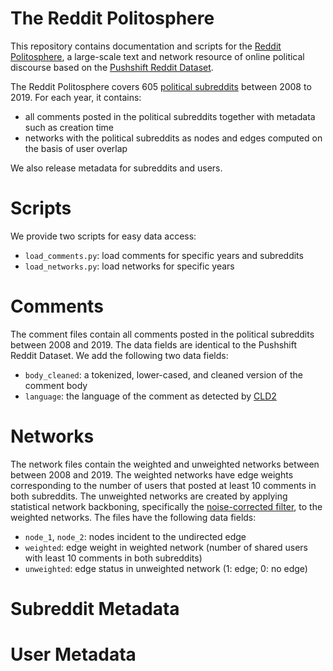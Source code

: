 # The Reddit Politosphere

This repository contains documentation and scripts for the [Reddit Politosphere](https://doi.org/10.5281/zenodo.5851729), a large-scale text and network resource of online political discourse
based on the [Pushshift Reddit Dataset](https://doi.org/10.5281/zenodo.3608135). 

The Reddit Politosphere covers 605 [political subreddits](data/subreddits.txt) between 2008 to 2019.
For each year, it contains:

- all comments posted in the political subreddits together with metadata such as creation time
- networks with the political subreddits as nodes and edges computed on the basis of user overlap

We also release metadata for subreddits and users.

# Scripts

 We provide two scripts for easy data access:
 
 - `load_comments.py`: load comments for specific years and subreddits
 - `load_networks.py`: load networks for specific years

# Comments

The comment files contain all comments posted in the 
political subreddits between 2008 and 2019. The data fields are identical to the 
Pushshift Reddit Dataset. We add the following two data fields:

- `body_cleaned`: a tokenized, lower-cased, and cleaned version of the comment body 
- `language`: the language of the comment as detected by [CLD2](https://github.com/CLD2Owners/cld2)


# Networks

The network files contain the weighted and unweighted 
networks between between 2008 and 2019. The weighted networks
have edge weights corresponding to the number of users that posted at least 10 comments
in both subreddits. The unweighted networks 
are created by applying statistical network backboning, 
specifically the [noise-corrected filter](https://www.michelecoscia.com/?pageid=287), to the 
weighted networks. The files have the following data fields:

- `node_1`, `node_2`: nodes incident to the undirected edge
- `weighted`: edge weight in weighted network (number of shared users with least 10 comments in both subreddits)
- `unweighted`: edge status in unweighted network (1: edge; 0: no edge)

# Subreddit Metadata

# User Metadata


